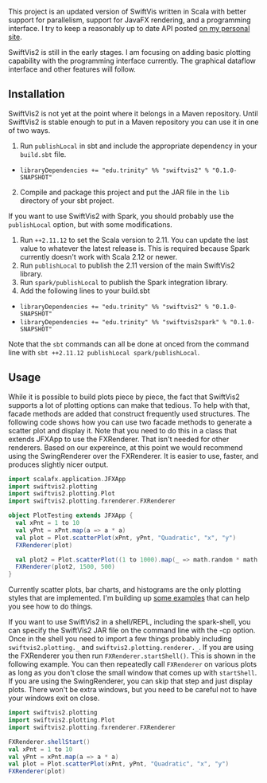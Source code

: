 This project is an updated version of SwiftVis written in Scala with better support for parallelism, support for JavaFX rendering,
and a programming interface. I try to keep a reasonably up to date API posted [on my personal site](http://www.cs.trinity.edu/~mlewis/SwiftVis2/api/).

SwiftVis2 is still in the early stages. I am focusing on adding basic plotting capability with the programming interface currently.
The graphical dataflow interface and other features will follow.

## Installation

SwiftVis2 is not yet at the point where it belongs in a Maven repository. Until SwiftVis2 is stable enough to put in a Maven repository 
you can use it in one of two ways.

1. Run `publishLocal` in sbt and include the appropriate dependency in your `build.sbt` file.
  * `libraryDependencies += "edu.trinity" %% "swiftvis2" % "0.1.0-SNAPSHOT"`
2. Compile and package this project and put the JAR file in the `lib` directory of your sbt project.

If you want to use SwiftVis2 with Spark, you should probably use the `publishLocal` option, but with some modifications.

1. Run `++2.11.12` to set the Scala version to 2.11. You can update the last value to whatever the latest release is. This is required because Spark currently doesn't work with Scala 2.12 or newer.
2. Run `publishLocal` to publish the 2.11 version of the main SwiftVis2 library.
3. Run `spark/publishLocal` to publish the Spark integration library.
4. Add the following lines to your build.sbt
  * `libraryDependencies += "edu.trinity" %% "swiftvis2" % "0.1.0-SNAPSHOT"`
  * `libraryDependencies += "edu.trinity" %% "swiftvis2spark" % "0.1.0-SNAPSHOT"`
  
Note that the `sbt` commands can all be done at onced from the command line with `sbt ++2.11.12 publishLocal spark/publishLocal`.

## Usage 

While it is possible to build plots piece by piece, the fact that SwiftVis2 supports a lot of plotting options can make that tedious.
To help with that, facade methods are added that construct frequently used structures. The following code shows how you can use
two facade methods to generate a scatter plot and display it. Note that you need to do this in a class that extends JFXApp
to use the FXRenderer. That isn't needed for other renderers. Based on our expereince, at this point we would recommend using 
the SwingRenderer over the FXRenderer. It is easier to use, faster, and produces slightly nicer output.

```scala
import scalafx.application.JFXApp
import swiftvis2.plotting
import swiftvis2.plotting.Plot
import swiftvis2.plotting.fxrenderer.FXRenderer

object PlotTesting extends JFXApp {
  val xPnt = 1 to 10
  val yPnt = xPnt.map(a => a * a)
  val plot = Plot.scatterPlot(xPnt, yPnt, "Quadratic", "x", "y")
  FXRenderer(plot)

  val plot2 = Plot.scatterPlot((1 to 1000).map(_ => math.random * math.random), (1 to 1000).map(_ => math.random * math.random), "Random Points", "x", "y")
  FXRenderer(plot2, 1500, 500)
}
```

Currently scatter plots, bar charts, and histograms are the only plotting styles that are implemented. I'm building up [some examples](examples/examples.md) 
that can help you see how to do things.

If you want to use SwiftVis2 in a shell/REPL, including the spark-shell, you can specify the SwiftVis2 JAR file on the command line with the -cp option. Once in the shell you need to import a few things probably including `swiftvis2.plotting._` and `swiftvis2.plotting.renderer._`.  If you are using the FXRenderer you then run `FXRenderer.startShell()`. This is shown in the following example. You can then repeatedly call `FXRenderer` on various plots as long as you don't close the small window that comes up with `startShell`. If you are using the SwingRenderer, you can skip that step and just display plots. There won't be extra windows, but you need to be careful not to have your windows exit on close.

```scala
import swiftvis2.plotting
import swiftvis2.plotting.Plot
import swiftvis2.plotting.fxrenderer.FXRenderer

FXRenderer.shellStart()
val xPnt = 1 to 10
val yPnt = xPnt.map(a => a * a)
val plot = Plot.scatterPlot(xPnt, yPnt, "Quadratic", "x", "y")
FXRenderer(plot)
```

